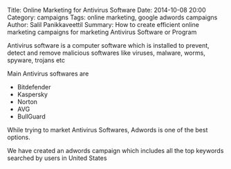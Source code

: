 Title: Online Marketing for Antivirus Software
Date: 2014-10-08 20:00
Category: campaigns
Tags: online marketing, google adwords campaigns
Author: Salil Panikkaveettil
Summary: How to create efficient online marketing campaigns for marketing Antivirus Software or Program

Antivirus software is a computer software which is installed to prevent, detect and remove malicious softwares like viruses, malware, worms, spyware, trojans etc

Main Antivirus softwares are 
+ Bitdefender
+ Kaspersky
+ Norton
+ AVG
+ BullGuard

While trying to market Antivirus Softwares, Adwords is one of the best options.

We have created an adwords campaign which includes all the top keywords searched by users in United States

<div class="gumroad-product-embed" data-gumroad-product-id="DBmbW"></div>
